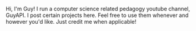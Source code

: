 Hi, I'm Guy!
I run a computer science related pedagogy youtube channel, GuyAPI. 
I post certain projects here. 
Feel free to use them whenever and however you'd like. Just credit me when applicable!
